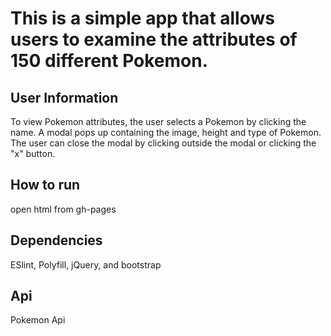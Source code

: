 # This is a simple app that allows users to examine the attributes of 150 different Pokemon.

## User Information
To view Pokemon attributes, the user selects a Pokemon by clicking the name. A modal pops up containing the image, height and type of Pokemon. The user can close the modal by clicking outside the modal or clicking the "x" button.

## How to run
open html from gh-pages

## Dependencies
ESlint, Polyfill, jQuery, and bootstrap

## Api
Pokemon Api
